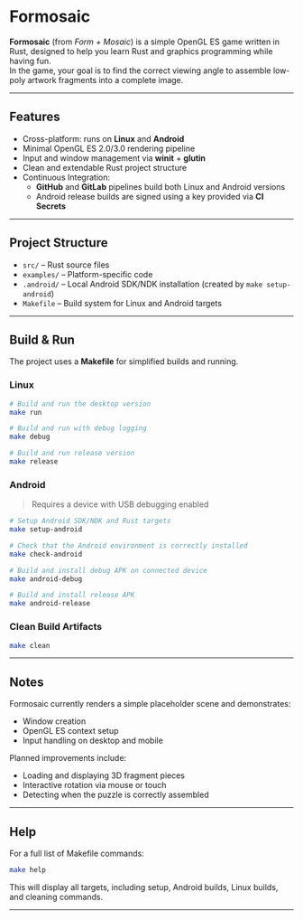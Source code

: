 # Formosaic

**Formosaic** (from *Form + Mosaic*) is a simple OpenGL ES game written in Rust, designed to help you learn Rust and graphics programming while having fun.  
In the game, your goal is to find the correct viewing angle to assemble low-poly artwork fragments into a complete image.

---

## Features

- Cross-platform: runs on **Linux** and **Android**
- Minimal OpenGL ES 2.0/3.0 rendering pipeline
- Input and window management via **winit** + **glutin**
- Clean and extendable Rust project structure
- Continuous Integration:
  - **GitHub** and **GitLab** pipelines build both Linux and Android versions
  - Android release builds are signed using a key provided via **CI Secrets**

---

## Project Structure

- `src/` – Rust source files  
- `examples/` – Platform-specific code  
- `.android/` – Local Android SDK/NDK installation (created by `make setup-android`)  
- `Makefile` – Build system for Linux and Android targets  

---

## Build & Run

The project uses a **Makefile** for simplified builds and running.

### Linux

```bash
# Build and run the desktop version
make run

# Build and run with debug logging
make debug

# Build and run release version
make release
```

### Android

> Requires a device with USB debugging enabled

```bash
# Setup Android SDK/NDK and Rust targets
make setup-android

# Check that the Android environment is correctly installed
make check-android

# Build and install debug APK on connected device
make android-debug

# Build and install release APK
make android-release
```

### Clean Build Artifacts

```bash
make clean
```

---

## Notes

Formosaic currently renders a simple placeholder scene and demonstrates:  
- Window creation  
- OpenGL ES context setup  
- Input handling on desktop and mobile  

Planned improvements include:  
- Loading and displaying 3D fragment pieces  
- Interactive rotation via mouse or touch  
- Detecting when the puzzle is correctly assembled  

---

## Help

For a full list of Makefile commands:

```bash
make help
```

This will display all targets, including setup, Android builds, Linux builds, and cleaning commands.

---
